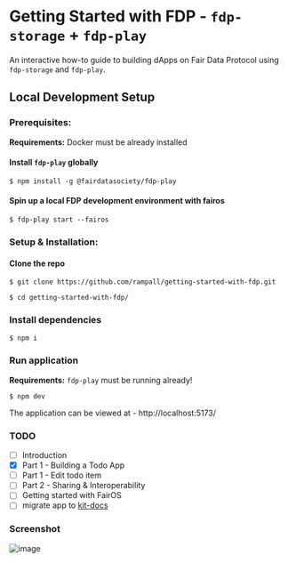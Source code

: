 # Getting Started with FDP - `fdp-storage` + `fdp-play`

An interactive how-to guide to building dApps on Fair Data Protocol using `fdp-storage` and `fdp-play`.

## Local Development Setup

### Prerequisites:

**Requirements:** Docker must be already installed

#### Install `fdp-play` globally
```shell
$ npm install -g @fairdatasociety/fdp-play
```

#### Spin up a local FDP development environment with fairos
```shell
$ fdp-play start --fairos
```

### Setup & Installation:

#### Clone the repo
```shell
$ git clone https://github.com/rampall/getting-started-with-fdp.git
```

```shell
$ cd getting-started-with-fdp/
```

### Install dependencies
```shell
$ npm i
```

### Run application
**Requirements:** `fdp-play` must be running already! 

```shell
$ npm dev
```

The application can be viewed at - http://localhost:5173/

### TODO
- [ ] Introduction
- [x] Part 1 - Building a Todo App
- [ ] Part 1 - Edit todo item 
- [ ] Part 2 - Sharing & Interoperability
- [ ] Getting started with FairOS
- [ ] migrate app to [kit-docs](https://github.com/svelteness/kit-docs)  

### Screenshot
![image](https://user-images.githubusercontent.com/520570/206979944-11a4e3b1-1f29-44d6-8fba-5bf2d5b93f47.png)
